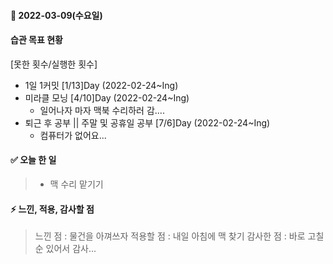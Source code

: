 #### 📆 2022-03-09(수요일)

#### 습관 목표 현황

[못한 횟수/실행한 횟수]

- 1일 1커밋 [1/13]Day (2022-02-24~Ing)
- 미라클 모닝 [4/10]Day (2022-02-24~Ing)
  - 일어나자 마자 맥북 수리하러 감....
- 퇴근 후 공부 || 주말 및 공휴일 공부 [7/6]Day (2022-02-24~Ing)
  - 컴퓨터가 없어요...

#### ✅ 오늘 한 일

> - 맥 수리 맡기기

#### ⚡ 느낀, 적용, 감사할 점

> 느낀 점 : 물건을 아껴쓰자
> 적용할 점 : 내일 아침에 맥 찾기
> 감사한 점 : 바로 고칠 순 있어서 감사...


